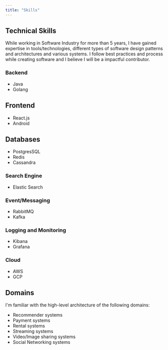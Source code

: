 ```yaml
---
title: "Skills"
---
```


## Technical Skills
While working in Software Industry for more than 5 years, I have gained expertise in tools/technologies, different types of software design patterns and architectures and various systems. I follow best practices and process while creating software and I believe I will be a impactful contributor.

### Backend
- Java
- Golang

## Frontend
- React.js
- Android

## Databases
- PostgresSQL
- Redis
- Cassandra

### Search Engine
- Elastic Search

### Event/Messaging
- RabbitMQ
- Kafka

### Logging and Monitoring
- Kibana
- Grafana

### Cloud
- AWS
- GCP

## Domains
I'm familiar with the high-level architecture of the following domains:
- Recommender systems
- Payment systems
- Rental systems
- Streaming systems
- Video/Image sharing systems
- Social Networking systems